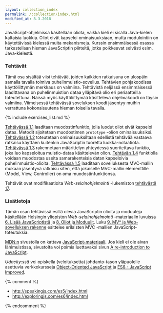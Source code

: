 ```yaml
---
layout: collection_index
permalink: /:collection/index.html
modified_at: 8.3.2018
---
```


JavaScript-ohjelmissa käsitellään oliota, vaikka kieli ei sisällä Java-kielen kaltaisia luokkia. Oliot eivät kapseloi ominaisuuksiaan, mutta modulointiin on käytettävissä kielessä muita mekanismeja. Kurssin ensimmäisessä osassa tarkastellaan hieman JavaScriptin piirteitä, jotka poikkeavat selvästi esim. Java-kielestä.

### Tehtävät

Tämä osa sisältää viisi tehtävää, joiden kaikkien ratkaisuna on ulospäin samalla tavalla toimiva puhelinmuistio-sovellus. Tehtävien pohjakoodissa käyttöliittymän merkkaus on valmiina. Tehtävistä neljässä ensimmäisessä laadittavana on puhelinmuistion dataa ylläpitävä olio eri periaatteilla toteutettuna. Näissä myös käyttöliittymää käsittelevä ohjelmakoodi on täysin valmiina.
Viimeisessä tehtävässä  soveluksen koodi jäsentyy muihin verrattuna kokonaisuutena hieman toisella tavalla.

{% include exercises_list.md %}

[Tehtävässä 1.1](tehtava11) laaditaan muodostinfunktio, jolla luodut oliot eivät kapseloi dataa. Metodit sijoitetaan muodostimen `prototype` -olion ominaisuuksiksi. [Tehtävässä 1.2](tehtava12) toteutetaan ominaisuuksiltaan edellistä tehtävää vastaava ratkaisu käyttäen kuitenkin JavaScriptin tuoretta luokka-notaatiota. [Tehtävässä 1.3](tehtava13) rakennetaan määrittelyn yhteydessä suoritettava funktio, joka luo kapseloitua muistio-dataa käsittelevän olion. [Tehtävän 1.4](tehtava14) funktiolla voidaan muodostaa useita samarakenteisia datan kapseloivia puhelinmuistio-olioita. [Tehtävässä 1.5](tehtava15) laaditaan sovelluksesta MVC-mallin mukaan jäsentyvä ratkaisu siten, että jokaiselle MVC-mallin elementtille (Model, View, Controller) on oma muodostinfunktionsa.

Tehtävät ovat modifikaatioita *Web-selainohjelmointi* -lukemiston
[tehtävästä 17](http://web-selainohjelmointi.github.io/#vk-2-t17).

### Lisätietoja

Tämän osan tehtävissä esillä olevia JavaScriptin olioita ja moduuleja käsitellään
Helsingin yliopiston *Web-selainohjelmointi* -materiaalin luvuissa
[6. Lisää JavaScriptistä](http://web-selainohjelmointi.github.io/#6-Lisää-JavaScriptistä)
ja
[8. Oliot ja Moduulit](http://web-selainohjelmointi.github.io/#8-Oliot-ja-Moduulit).
Luku
[9. MV* ja Web-sovelluksen rakenne](http://web-selainohjelmointi.github.io/#9-MV*-ja-Web-sovelluksen-rakenne)
esittelee erilaisten MVC -mallien JavaScript-toteutuksia.

[MDN:n][mdn] sivustolla on kattava [JavaScript-materiaali][mdn-js]. Jos kieli ei ole aivan lähimuistissa, sivustolta voi poimia luettavaksi sivun [A re-introduction to JavaScript](https://developer.mozilla.org/bm/docs/Web/JavaScript/A_re-introduction_to_JavaScript).

[mdn]: https://developer.mozilla.org/fi/docs/Web
[mdn-js]: https://developer.mozilla.org/bm/docs/Web/JavaScript

*Udacity:ssä* voi opiskella (veloituksetta) johdanto-tason yläpuolelle asettuvia verkkokursseja
[Object-Oriented JavaScript][ud015] ja [ES6 - JavaScript Improved][ud356].

[ud015]: https://eu.udacity.com/course/object-oriented-javascript--ud015
[ud356]: https://eu.udacity.com/course/es6-javascript-improved--ud356


{% comment %}

* <http://speakingjs.com/es5/index.html>
* <http://exploringjs.com/es6/index.html>

{% endcomment %}
